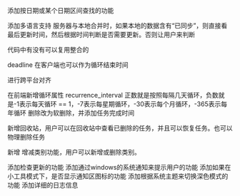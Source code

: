 添加按日期或某个日期区间查找的功能

添加多语言支持
服务器与本地合并时，如果本地的数据含有“已同步”，则直接看最后更新时间，然后根据时间判断是否需要更新。否则让用户来判断

代码中有没有可以复用整合的

deadline 在客户端也可以作为循环结束时间

进行跨平台对齐

在前端新增循环属性
recurrence_interval 正数就是按照每隔几天循环，负数就是-1表示每天循环 == 1，-7表示每星期循环，-30表示每个月循环，-365表示每年循环
删除改为软删除，并添加任务完成时间

新增回收站，用户可以在回收站中查看已删除的任务，并且可以恢复任务。也可以物理删除任务

新增 增减类别功能，用户可以新增或删除类别。

添加检查更新的功能
添加通过windows的系统通知来提示用户的功能
添加如果在小工具模式下，是否显示通知区图标的功能
添加根据系统主题来切换深色模式的功能
添加详细的日志信息










